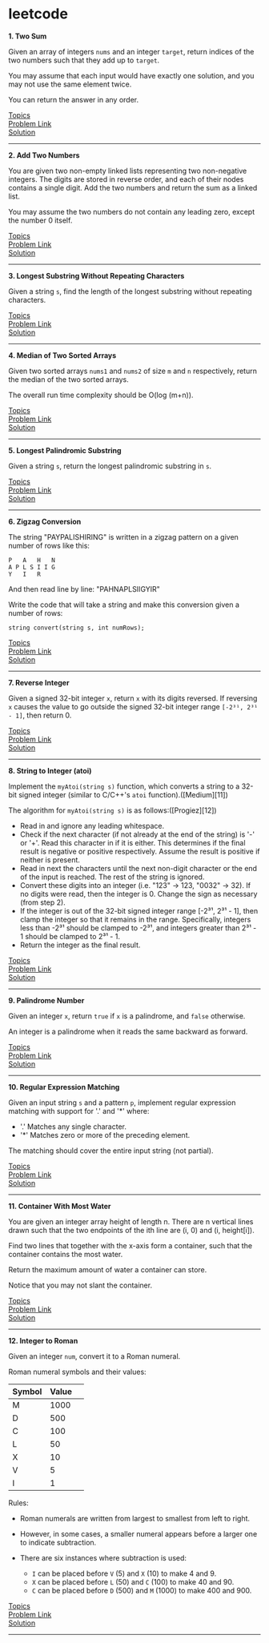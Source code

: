 # leetcode

**1. Two Sum**

Given an array of integers `nums` and an integer `target`, return indices of the two numbers such that they add up to `target`.

You may assume that each input would have exactly one solution, and you may not use the same element twice.

You can return the answer in any order.

[Topics](https://github.com/avkmr01/leetcode/blob/main/topics/1_two_sum.md)
<br>
[Problem Link](https://leetcode.com/problems/two-sum/)<br>
[Solution](https://github.com/avkmr01/leetcode/blob/main/solutions/1_two_sum.cpp)

---

**2. Add Two Numbers**

You are given two non-empty linked lists representing two non-negative integers. The digits are stored in reverse order, and each of their nodes contains a single digit. Add the two numbers and return the sum as a linked list.

You may assume the two numbers do not contain any leading zero, except the number 0 itself.

[Topics](https://github.com/avkmr01/leetcode/blob/main/topics/2_add_two_numbers.md)
<br>
[Problem Link](https://leetcode.com/problems/add-two-numbers/)
<br>
[Solution](https://github.com/avkmr01/leetcode/blob/main/solutions/2_add_two_numbers.cpp)

---

**3. Longest Substring Without Repeating Characters**

Given a string `s`, find the length of the longest substring without repeating characters.

[Topics](https://github.com/avkmr01/leetcode/blob/main/topics/3_longest_substring_without_repeating_characters.md)
<br>
[Problem Link](https://leetcode.com/problems/longest-substring-without-repeating-characters/)
<br>
[Solution](https://github.com/avkmr01/leetcode/blob/main/solutions/3_longest_substring_without_repeating_characters.cpp)

---

**4. Median of Two Sorted Arrays**

Given two sorted arrays `nums1` and `nums2` of size `m` and `n` respectively, return the median of the two sorted arrays.

The overall run time complexity should be O(log (m+n)).

[Topics](https://github.com/avkmr01/leetcode/blob/main/topics/4_median_of_two_sorted_array.md)
<br>
[Problem Link](https://leetcode.com/problems/median-of-two-sorted-arrays/)
<br>
[Solution](https://github.com/avkmr01/leetcode/blob/main/solutions/4_median_of_two_sorted_array.cpp)

---

**5. Longest Palindromic Substring**

Given a string `s`, return the longest palindromic substring in `s`.

[Topics](https://github.com/avkmr01/leetcode/blob/main/topics/5_longest_pallindromic_substring.md)
<br>
[Problem Link](https://leetcode.com/problems/longest-palindromic-substring/)
<br>
[Solution](https://github.com/avkmr01/leetcode/blob/main/solutions/5_longest_pallindromic_substring.cpp)

---

**6. Zigzag Conversion**

The string "PAYPALISHIRING" is written in a zigzag pattern on a given number of rows like this:

```
P   A   H   N
A P L S I I G
Y   I   R
```



And then read line by line: "PAHNAPLSIIGYIR"

Write the code that will take a string and make this conversion given a number of rows:

`string convert(string s, int numRows);`

[Topics](https://github.com/avkmr01/leetcode/blob/main/topics/6_zigzag_conversion.md)
<br>
[Problem Link](https://leetcode.com/problems/zigzag-conversion/)
<br>
[Solution](https://github.com/avkmr01/leetcode/blob/main/solutions/6_zigzag_conversion.cpp)

---

**7. Reverse Integer**

Given a signed 32-bit integer `x`, return `x` with its digits reversed. If reversing `x` causes the value to go outside the signed 32-bit integer range `[-2³¹, 2³¹ - 1]`, then return 0.

[Topics](https://github.com/avkmr01/leetcode/blob/main/topics/7_reverse_integer.md)
<br>
[Problem Link](https://leetcode.com/problems/reverse-integer/)
<br>
[Solution](https://github.com/avkmr01/leetcode/blob/main/solutions/7_reverse_integer.cpp)

---

**8. String to Integer (atoi)**

Implement the `myAtoi(string s)` function, which converts a string to a 32-bit signed integer (similar to C/C++'s `atoi` function).([Medium][11])

The algorithm for `myAtoi(string s)` is as follows:([Progiez][12])

* Read in and ignore any leading whitespace.
* Check if the next character (if not already at the end of the string) is '-' or '+'. Read this character in if it is either. This determines if the final result is negative or positive respectively. Assume the result is positive if neither is present.
* Read in next the characters until the next non-digit character or the end of the input is reached. The rest of the string is ignored.
* Convert these digits into an integer (i.e. "123" → 123, "0032" → 32). If no digits were read, then the integer is 0. Change the sign as necessary (from step 2).
* If the integer is out of the 32-bit signed integer range \[-2³¹, 2³¹ - 1], then clamp the integer so that it remains in the range. Specifically, integers less than -2³¹ should be clamped to -2³¹, and integers greater than 2³¹ - 1 should be clamped to 2³¹ - 1.
* Return the integer as the final result.

[Topics](https://github.com/avkmr01/leetcode/blob/main/topics/8_string_to_integer_atoi.md)
<br>
[Problem Link](https://leetcode.com/problems/string-to-integer-atoi/)
<br>
[Solution](https://github.com/avkmr01/leetcode/blob/main/solutions/8_string_to_integer_atoi.cpp)

---

**9. Palindrome Number**

Given an integer `x`, return `true` if `x` is a palindrome, and `false` otherwise.

An integer is a palindrome when it reads the same backward as forward.

[Topics](https://github.com/avkmr01/leetcode/blob/main/topics/9_pallindrome_number.md)
<br>
[Problem Link](https://leetcode.com/problems/palindrome-number/)
<br>
[Solution](https://github.com/avkmr01/leetcode/blob/main/solutions/9_pallindrome_number.cpp)

---

**10. Regular Expression Matching**

Given an input string `s` and a pattern `p`, implement regular expression matching with support for '.' and '\*' where:

* '.' Matches any single character.
* '\*' Matches zero or more of the preceding element.

The matching should cover the entire input string (not partial).

[Topics](https://github.com/avkmr01/leetcode/blob/main/topics/10_regular_expression_matching.md)
<br>
[Problem Link](https://leetcode.com/problems/regular-expression-matching/)
<br>
[Solution](https://github.com/avkmr01/leetcode/blob/main/solutions/10_regular_expression_matching.cpp)

---

**11. Container With Most Water**

You are given an integer array height of length n. There are n vertical lines drawn such that the two endpoints of the ith line are (i, 0) and (i, height[i]).

Find two lines that together with the x-axis form a container, such that the container contains the most water.

Return the maximum amount of water a container can store.

Notice that you may not slant the container.

[Topics](https://github.com/avkmr01/leetcode/blob/main/topics/11_container_with_most_water.md)
<br>
[Problem Link](https://leetcode.com/problems/container-with-most-water/)
<br>
[Solution](https://github.com/avkmr01/leetcode/blob/main/solutions/11_container_with_most_water.cpp)

---

**12. Integer to Roman**

Given an integer `num`, convert it to a Roman numeral.

Roman numeral symbols and their values:

| Symbol | Value |   |
| ------ | ----- | - |
| M      | 1000  |   |
| D      | 500   |   |
| C      | 100   |   |
| L      | 50    |   |
| X      | 10    |   |
| V      | 5     |   |
| I      | 1     |   |

Rules:

* Roman numerals are written from largest to smallest from left to right.
* However, in some cases, a smaller numeral appears before a larger one to indicate subtraction.
* There are six instances where subtraction is used:

  * `I` can be placed before `V` (5) and `X` (10) to make 4 and 9.
  * `X` can be placed before `L` (50) and `C` (100) to make 40 and 90.
  * `C` can be placed before `D` (500) and `M` (1000) to make 400 and 900.

[Topics](https://github.com/avkmr01/leetcode/blob/main/topics/12_integer_to_roman.md)
<br>
[Problem Link](https://leetcode.com/problems/integer-to-roman/)
<br>
[Solution](https://github.com/avkmr01/leetcode/blob/main/solutions/12_integer_to_roman.cpp)

---